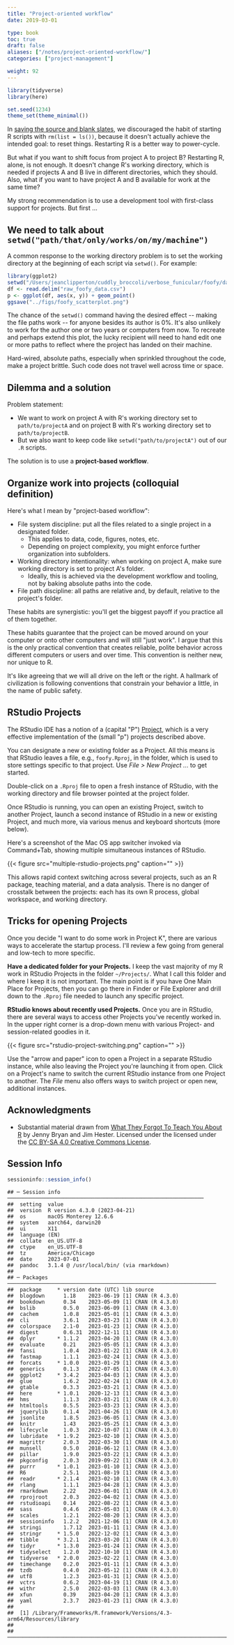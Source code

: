```yaml
---
title: "Project-oriented workflow"
date: 2019-03-01

type: book
toc: true
draft: false 
aliases: ["/notes/project-oriented-workflow/"]
categories: ["project-management"]

weight: 92 
---
```





```r
library(tidyverse)
library(here)

set.seed(1234)
theme_set(theme_minimal())
```

In [saving the source and blank slates](/notes/saving-the-source-and-blank-slates/), we discouraged the habit of starting R scripts with `rm(list = ls())`, because it doesn't actually achieve the intended goal: to reset things. Restarting R is a better way to power-cycle.

But what if you want to shift focus from project A to project B? Restarting R, alone, is not enough. It doesn't change R's working directory, which is needed if projects A and B live in different directories, which they should. Also, what if you want to have project A and B available for work at the same time?

My strong recommendation is to use a development tool with first-class support for projects. But first ...

## We need to talk about `setwd("path/that/only/works/on/my/machine")`

A common response to the working directory problem is to set the working directory at the beginning of each script via `setwd()`. For example:

```r
library(ggplot2)
setwd("/Users/jeanclipperton/cuddly_broccoli/verbose_funicular/foofy/data")
df <- read.delim("raw_foofy_data.csv")
p <- ggplot(df, aes(x, y)) + geom_point()
ggsave("../figs/foofy_scatterplot.png")
```

The chance of the `setwd()` command having the desired effect -- making the file paths work -- for anyone besides its author is 0%. It's also unlikely to work for the author one or two years or computers from now. To recreate and perhaps extend this plot, the lucky recipient will need to hand edit one or more paths to reflect where the project has landed on their machine.

Hard-wired, absolute paths, especially when sprinkled throughout the code, make a project brittle. Such code does not travel well across time or space.

## Dilemma and a solution

Problem statement:

* We want to work on project A with R's working directory set to `path/to/projectA` and on project B with R's working directory set to `path/to/projectB`.
* But we also want to keep code like `setwd("path/to/projectA")` out of our `.R` scripts.

The solution is to use a **project-based workflow**.

## Organize work into projects (colloquial definition)

Here's what I mean by "project-based workflow":

* File system discipline: put all the files related to a single project in a designated folder.
    * This applies to data, code, figures, notes, etc.
    * Depending on project complexity, you might enforce further organization into subfolders.
* Working directory intentionality: when working on project A, make sure working directory is set to project A's folder.
    * Ideally, this is achieved via the development workflow and tooling, not by baking absolute paths into the code.
* File path discipline: all paths are relative and, by default, relative to the project's folder.

These habits are synergistic: you'll get the biggest payoff if you practice all of them together.

These habits guarantee that the project can be moved around on your computer or onto other computers and will still "just work". I argue that this is the only practical convention that creates reliable, polite behavior across different computers or users and over time. This convention is neither new, nor unique to R.

It's like agreeing that we will all drive on the left or the right. A hallmark of civilization is following conventions that constrain your behavior a little, in the name of public safety.

## RStudio Projects

The RStudio IDE has a notion of a (capital "P") [Project](https://support.rstudio.com/hc/en-us/articles/200526207-Using-Projects), which is a very effective implementation of the (small "p") projects described above. 

You can designate a new or existing folder as a Project. All this means is that RStudio leaves a file, e.g., `foofy.Rproj`, in the folder, which is used to store settings specific to that project. Use *File > New Project ...* to get started.

Double-click on a `.Rproj` file to open a fresh instance of RStudio, with the working directory and file browser pointed at the project folder.

Once RStudio is running, you can open an existing Project, switch to another Project, launch a second instance of RStudio in a new or existing Project, and much more, via various menus and keyboard shortcuts (more below).

Here's a screenshot of the Mac OS app switcher invoked via Command+Tab, showing multiple simultaneous instances of RStudio.

{{< figure src="multiple-rstudio-projects.png" caption="" >}}

This allows rapid context switching across several projects, such as an R package, teaching material, and a data analysis. There is no danger of crosstalk between the projects: each has its own R process, global workspace, and working directory.

## Tricks for opening Projects

Once you decide "I want to do some work in Project K", there are various ways to accelerate the startup process. I'll review a few going from general and low-tech to more specific.

**Have a dedicated folder for your Projects.** I keep the vast majority of my R work in RStudio Projects in the folder `~/Projects/`. What I call this folder and where I keep it is not important. The main point is if you have One Main Place for Projects, then you can go there in Finder or File Explorer and drill down to the `.Rproj` file needed to launch any specific project.

**RStudio knows about recently used Projects.** Once you are in RStudio, there are several ways to access other Projects you've recently worked in. In the upper right corner is a drop-down menu with various Project- and session-related goodies in it.

{{< figure src="rstudio-project-switching.png" caption="" >}}

Use the "arrow and paper" icon to open a Project in a separate RStudio instance, while also leaving the Project you're launching it from open. Click on a Project's name to switch the current RStudio instance from one Project to another. The *File* menu also offers ways to switch project or open new, additional instances.

## Acknowledgments

* Substantial material drawn from [What They Forgot To Teach You About R](https://whattheyforgot.org/) by Jenny Bryan and Jim Hester. Licensed under the licensed under the [CC BY-SA 4.0 Creative Commons License](https://creativecommons.org/licenses/by-sa/4.0/).

## Session Info



```r
sessioninfo::session_info()
```

```
## ─ Session info ───────────────────────────────────────────────────────────────
##  setting  value
##  version  R version 4.3.0 (2023-04-21)
##  os       macOS Monterey 12.6.6
##  system   aarch64, darwin20
##  ui       X11
##  language (EN)
##  collate  en_US.UTF-8
##  ctype    en_US.UTF-8
##  tz       America/Chicago
##  date     2023-07-01
##  pandoc   3.1.4 @ /usr/local/bin/ (via rmarkdown)
## 
## ─ Packages ───────────────────────────────────────────────────────────────────
##  package     * version date (UTC) lib source
##  blogdown      1.18    2023-06-19 [1] CRAN (R 4.3.0)
##  bookdown      0.34    2023-05-09 [1] CRAN (R 4.3.0)
##  bslib         0.5.0   2023-06-09 [1] CRAN (R 4.3.0)
##  cachem        1.0.8   2023-05-01 [1] CRAN (R 4.3.0)
##  cli           3.6.1   2023-03-23 [1] CRAN (R 4.3.0)
##  colorspace    2.1-0   2023-01-23 [1] CRAN (R 4.3.0)
##  digest        0.6.31  2022-12-11 [1] CRAN (R 4.3.0)
##  dplyr       * 1.1.2   2023-04-20 [1] CRAN (R 4.3.0)
##  evaluate      0.21    2023-05-05 [1] CRAN (R 4.3.0)
##  fansi         1.0.4   2023-01-22 [1] CRAN (R 4.3.0)
##  fastmap       1.1.1   2023-02-24 [1] CRAN (R 4.3.0)
##  forcats     * 1.0.0   2023-01-29 [1] CRAN (R 4.3.0)
##  generics      0.1.3   2022-07-05 [1] CRAN (R 4.3.0)
##  ggplot2     * 3.4.2   2023-04-03 [1] CRAN (R 4.3.0)
##  glue          1.6.2   2022-02-24 [1] CRAN (R 4.3.0)
##  gtable        0.3.3   2023-03-21 [1] CRAN (R 4.3.0)
##  here        * 1.0.1   2020-12-13 [1] CRAN (R 4.3.0)
##  hms           1.1.3   2023-03-21 [1] CRAN (R 4.3.0)
##  htmltools     0.5.5   2023-03-23 [1] CRAN (R 4.3.0)
##  jquerylib     0.1.4   2021-04-26 [1] CRAN (R 4.3.0)
##  jsonlite      1.8.5   2023-06-05 [1] CRAN (R 4.3.0)
##  knitr         1.43    2023-05-25 [1] CRAN (R 4.3.0)
##  lifecycle     1.0.3   2022-10-07 [1] CRAN (R 4.3.0)
##  lubridate   * 1.9.2   2023-02-10 [1] CRAN (R 4.3.0)
##  magrittr      2.0.3   2022-03-30 [1] CRAN (R 4.3.0)
##  munsell       0.5.0   2018-06-12 [1] CRAN (R 4.3.0)
##  pillar        1.9.0   2023-03-22 [1] CRAN (R 4.3.0)
##  pkgconfig     2.0.3   2019-09-22 [1] CRAN (R 4.3.0)
##  purrr       * 1.0.1   2023-01-10 [1] CRAN (R 4.3.0)
##  R6            2.5.1   2021-08-19 [1] CRAN (R 4.3.0)
##  readr       * 2.1.4   2023-02-10 [1] CRAN (R 4.3.0)
##  rlang         1.1.1   2023-04-28 [1] CRAN (R 4.3.0)
##  rmarkdown     2.22    2023-06-01 [1] CRAN (R 4.3.0)
##  rprojroot     2.0.3   2022-04-02 [1] CRAN (R 4.3.0)
##  rstudioapi    0.14    2022-08-22 [1] CRAN (R 4.3.0)
##  sass          0.4.6   2023-05-03 [1] CRAN (R 4.3.0)
##  scales        1.2.1   2022-08-20 [1] CRAN (R 4.3.0)
##  sessioninfo   1.2.2   2021-12-06 [1] CRAN (R 4.3.0)
##  stringi       1.7.12  2023-01-11 [1] CRAN (R 4.3.0)
##  stringr     * 1.5.0   2022-12-02 [1] CRAN (R 4.3.0)
##  tibble      * 3.2.1   2023-03-20 [1] CRAN (R 4.3.0)
##  tidyr       * 1.3.0   2023-01-24 [1] CRAN (R 4.3.0)
##  tidyselect    1.2.0   2022-10-10 [1] CRAN (R 4.3.0)
##  tidyverse   * 2.0.0   2023-02-22 [1] CRAN (R 4.3.0)
##  timechange    0.2.0   2023-01-11 [1] CRAN (R 4.3.0)
##  tzdb          0.4.0   2023-05-12 [1] CRAN (R 4.3.0)
##  utf8          1.2.3   2023-01-31 [1] CRAN (R 4.3.0)
##  vctrs         0.6.2   2023-04-19 [1] CRAN (R 4.3.0)
##  withr         2.5.0   2022-03-03 [1] CRAN (R 4.3.0)
##  xfun          0.39    2023-04-20 [1] CRAN (R 4.3.0)
##  yaml          2.3.7   2023-01-23 [1] CRAN (R 4.3.0)
## 
##  [1] /Library/Frameworks/R.framework/Versions/4.3-arm64/Resources/library
## 
## ──────────────────────────────────────────────────────────────────────────────
```
